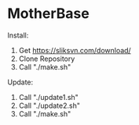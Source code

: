 MotherBase
==========

Install:

1. Get https://sliksvn.com/download/
2. Clone Repository
3. Call "./make.sh"

Update:

1. Call "./update1.sh"
2. Call "./update2.sh"
3. Call "./make.sh"
